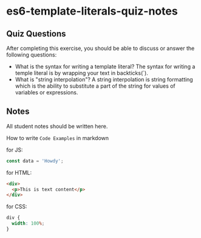 # es6-template-literals-quiz-notes

## Quiz Questions

After completing this exercise, you should be able to discuss or answer the following questions:

- What is the syntax for writing a template literal?
  The syntax for writing a temple literal is by wrapping your text in backticks(`).
- What is "string interpolation"?
  A string interpolation is string formatting which is the ability to substitute a part of the string for values of variables or expressions.

## Notes

All student notes should be written here.

How to write `Code Examples` in markdown

for JS:

```javascript
const data = 'Howdy';
```

for HTML:

```html
<div>
  <p>This is text content</p>
</div>
```

for CSS:

```css
div {
  width: 100%;
}
```

